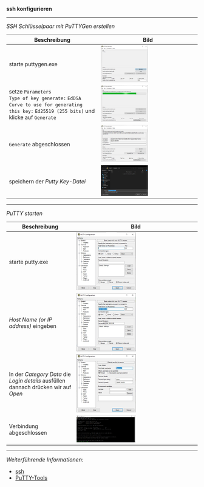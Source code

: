 **ssh konfigurieren**

---

_SSH Schlüsselpaar mit PuTTYGen erstellen_

| Beschreibung          | Bild |
| --------------------- | ---- |
| starte puttygen.exe                                                                                                                                                           | <img width="50%" src="https://github.com/dr-woitschek/minecraft/blob/main/JavaEdition/Dedicated_Server/07_SSH_konfigurieren/Bilder/PuTTYGen_01.jpg"> |
| setze ```Parameters``` <br/> ```Type of key generate:``` ```EdDSA``` <br/> ```Curve to use for generating this key:``` ```Ed25519 (255 bits)``` und klicke auf ```Generate``` | <img width="50%" src="https://github.com/dr-woitschek/minecraft/blob/main/JavaEdition/Dedicated_Server/07_SSH_konfigurieren/Bilder/PuTTYGen_02.jpg"> |
| ```Generate``` abgeschlossen                                                                                                                                                  | <img width="50%" src="https://github.com/dr-woitschek/minecraft/blob/main/JavaEdition/Dedicated_Server/07_SSH_konfigurieren/Bilder/PuTTYGen_03.jpg"> |
| speichern der _Putty Key-Datei_                                                                                                                                               | <img width="50%" src="https://github.com/dr-woitschek/minecraft/blob/main/JavaEdition/Dedicated_Server/07_SSH_konfigurieren/Bilder/PuTTYGen_04.jpg"> |

---

_PuTTY starten_

| Beschreibung          | Bild |
| --------------------- | ---- |
| starte putty.exe                                                                            | <img width="50%" src="https://github.com/dr-woitschek/minecraft/blob/main/JavaEdition/Dedicated_Server/07_SSH_konfigurieren/Bilder/PuTTY_01.jpg"> |
| _Host Name (or IP address)_ eingeben                                                        | <img width="50%" src="https://github.com/dr-woitschek/minecraft/blob/main/JavaEdition/Dedicated_Server/07_SSH_konfigurieren/Bilder/PuTTY_02.jpg"> |
| In der _Category_ _Data_ die _Login details_ ausfüllen <br/> dannach drücken wir auf _Open_ | <img width="50%" src="https://github.com/dr-woitschek/minecraft/blob/main/JavaEdition/Dedicated_Server/07_SSH_konfigurieren/Bilder/PuTTY_03.jpg"> |
| Verbindung abgeschlossen                                                                    | <img width="50%" src="https://github.com/dr-woitschek/minecraft/blob/main/JavaEdition/Dedicated_Server/07_SSH_konfigurieren/Bilder/PuTTY_04.jpg"> |

---

_Weiterführende Informationen:_
* [ssh](https://wiki.ubuntuusers.de/SSH/)
* [PuTTY-Tools](https://www.chiark.greenend.org.uk/~sgtatham/putty/latest.html/)
